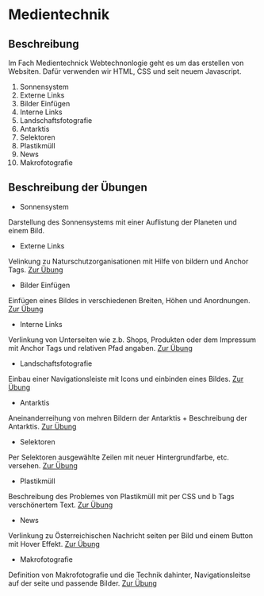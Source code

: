 # Medientechnik

## Beschreibung

Im Fach Medientechnick Webtechnonlogie geht es um das erstellen von Websiten.
Dafür verwenden wir HTML, CSS und seit neuem Javascript.

1. Sonnensystem
2. Externe Links
3. Bilder Einfügen
4. Interne Links
5. Landschaftsfotografie
6. Antarktis
7. Selektoren
8. Plastikmüll
9. News
10. Makrofotografie

## Beschreibung der Übungen

- Sonnensystem

Darstellung des Sonnensystems mit einer Auflistung der Planeten und einem Bild.


- Externe Links

Velinkung zu Naturschutzorganisationen mit Hilfe von bildern und Anchor Tags.
[Zur Übung](./SueHyperlinks/)

- Bilder Einfügen

Einfügen eines Bildes in verschiedenen Breiten, Höhen und Anordnungen.
[Zur Übung](./Ue1/)


- Interne Links

Verlinkung von Unterseiten wie z.b. Shops, Produkten oder dem Impressum mit Anchor Tags und relativen Pfad angaben.
[Zur Übung](./meineWebsite/)

- Landschaftsfotografie

Einbau einer Navigationsleiste mit Icons und einbinden eines Bildes.
[Zur Übung](./exercise_landschaftsfotografie/)

- Antarktis

Aneinanderreihung von mehren Bildern der Antarktis + Beschreibung der Antarktis.
[Zur Übung](./Antarktis/)

- Selektoren

Per Selektoren ausgewählte Zeilen mit neuer Hintergrundfarbe, etc. versehen.
[Zur Übung](./css_selektoren_uebung1/)


- Plastikmüll

Beschreibung des Problemes von Plastikmüll mit per CSS und b Tags verschönertem Text.
[Zur Übung](./Plastikmuell/)

- News

Verlinkung zu Österreichischen Nachricht seiten per Bild und einem Button mit Hover Effekt.
[Zur Übung](./exercise_News/)

- Makrofotografie

Definition von Makrofotografie und die Technik dahinter, Navigationsleitse auf der seite und passende Bilder.
[Zur Übung](./css_exercise_makrofotografie_Ausgangsdateien/)